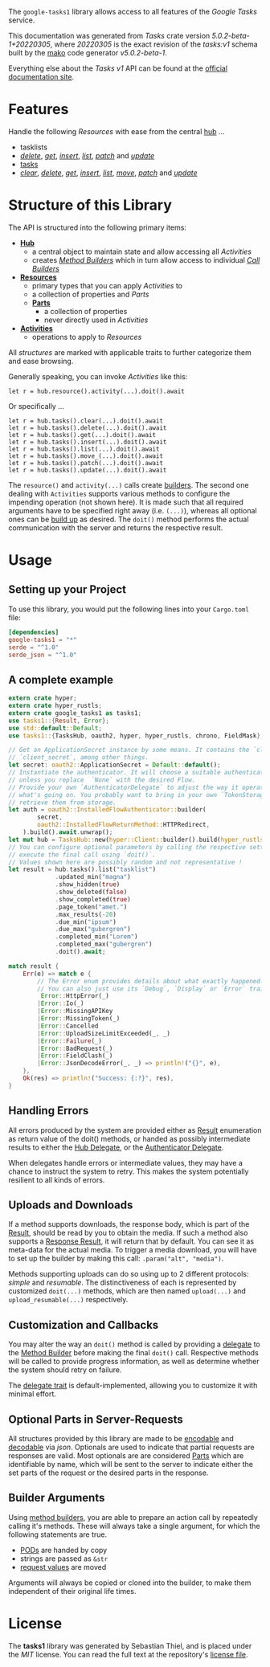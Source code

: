 <!---
DO NOT EDIT !
This file was generated automatically from 'src/generator/templates/api/README.md.mako'
DO NOT EDIT !
-->
The `google-tasks1` library allows access to all features of the *Google Tasks* service.

This documentation was generated from *Tasks* crate version *5.0.2-beta-1+20220305*, where *20220305* is the exact revision of the *tasks:v1* schema built by the [mako](http://www.makotemplates.org/) code generator *v5.0.2-beta-1*.

Everything else about the *Tasks* *v1* API can be found at the
[official documentation site](https://developers.google.com/tasks/).
# Features

Handle the following *Resources* with ease from the central [hub](https://docs.rs/google-tasks1/5.0.2-beta-1+20220305/google_tasks1/TasksHub) ... 

* tasklists
 * [*delete*](https://docs.rs/google-tasks1/5.0.2-beta-1+20220305/google_tasks1/api::TasklistDeleteCall), [*get*](https://docs.rs/google-tasks1/5.0.2-beta-1+20220305/google_tasks1/api::TasklistGetCall), [*insert*](https://docs.rs/google-tasks1/5.0.2-beta-1+20220305/google_tasks1/api::TasklistInsertCall), [*list*](https://docs.rs/google-tasks1/5.0.2-beta-1+20220305/google_tasks1/api::TasklistListCall), [*patch*](https://docs.rs/google-tasks1/5.0.2-beta-1+20220305/google_tasks1/api::TasklistPatchCall) and [*update*](https://docs.rs/google-tasks1/5.0.2-beta-1+20220305/google_tasks1/api::TasklistUpdateCall)
* [tasks](https://docs.rs/google-tasks1/5.0.2-beta-1+20220305/google_tasks1/api::Task)
 * [*clear*](https://docs.rs/google-tasks1/5.0.2-beta-1+20220305/google_tasks1/api::TaskClearCall), [*delete*](https://docs.rs/google-tasks1/5.0.2-beta-1+20220305/google_tasks1/api::TaskDeleteCall), [*get*](https://docs.rs/google-tasks1/5.0.2-beta-1+20220305/google_tasks1/api::TaskGetCall), [*insert*](https://docs.rs/google-tasks1/5.0.2-beta-1+20220305/google_tasks1/api::TaskInsertCall), [*list*](https://docs.rs/google-tasks1/5.0.2-beta-1+20220305/google_tasks1/api::TaskListCall), [*move*](https://docs.rs/google-tasks1/5.0.2-beta-1+20220305/google_tasks1/api::TaskMoveCall), [*patch*](https://docs.rs/google-tasks1/5.0.2-beta-1+20220305/google_tasks1/api::TaskPatchCall) and [*update*](https://docs.rs/google-tasks1/5.0.2-beta-1+20220305/google_tasks1/api::TaskUpdateCall)




# Structure of this Library

The API is structured into the following primary items:

* **[Hub](https://docs.rs/google-tasks1/5.0.2-beta-1+20220305/google_tasks1/TasksHub)**
    * a central object to maintain state and allow accessing all *Activities*
    * creates [*Method Builders*](https://docs.rs/google-tasks1/5.0.2-beta-1+20220305/google_tasks1/client::MethodsBuilder) which in turn
      allow access to individual [*Call Builders*](https://docs.rs/google-tasks1/5.0.2-beta-1+20220305/google_tasks1/client::CallBuilder)
* **[Resources](https://docs.rs/google-tasks1/5.0.2-beta-1+20220305/google_tasks1/client::Resource)**
    * primary types that you can apply *Activities* to
    * a collection of properties and *Parts*
    * **[Parts](https://docs.rs/google-tasks1/5.0.2-beta-1+20220305/google_tasks1/client::Part)**
        * a collection of properties
        * never directly used in *Activities*
* **[Activities](https://docs.rs/google-tasks1/5.0.2-beta-1+20220305/google_tasks1/client::CallBuilder)**
    * operations to apply to *Resources*

All *structures* are marked with applicable traits to further categorize them and ease browsing.

Generally speaking, you can invoke *Activities* like this:

```Rust,ignore
let r = hub.resource().activity(...).doit().await
```

Or specifically ...

```ignore
let r = hub.tasks().clear(...).doit().await
let r = hub.tasks().delete(...).doit().await
let r = hub.tasks().get(...).doit().await
let r = hub.tasks().insert(...).doit().await
let r = hub.tasks().list(...).doit().await
let r = hub.tasks().move_(...).doit().await
let r = hub.tasks().patch(...).doit().await
let r = hub.tasks().update(...).doit().await
```

The `resource()` and `activity(...)` calls create [builders][builder-pattern]. The second one dealing with `Activities` 
supports various methods to configure the impending operation (not shown here). It is made such that all required arguments have to be 
specified right away (i.e. `(...)`), whereas all optional ones can be [build up][builder-pattern] as desired.
The `doit()` method performs the actual communication with the server and returns the respective result.

# Usage

## Setting up your Project

To use this library, you would put the following lines into your `Cargo.toml` file:

```toml
[dependencies]
google-tasks1 = "*"
serde = "^1.0"
serde_json = "^1.0"
```

## A complete example

```Rust
extern crate hyper;
extern crate hyper_rustls;
extern crate google_tasks1 as tasks1;
use tasks1::{Result, Error};
use std::default::Default;
use tasks1::{TasksHub, oauth2, hyper, hyper_rustls, chrono, FieldMask};

// Get an ApplicationSecret instance by some means. It contains the `client_id` and 
// `client_secret`, among other things.
let secret: oauth2::ApplicationSecret = Default::default();
// Instantiate the authenticator. It will choose a suitable authentication flow for you, 
// unless you replace  `None` with the desired Flow.
// Provide your own `AuthenticatorDelegate` to adjust the way it operates and get feedback about 
// what's going on. You probably want to bring in your own `TokenStorage` to persist tokens and
// retrieve them from storage.
let auth = oauth2::InstalledFlowAuthenticator::builder(
        secret,
        oauth2::InstalledFlowReturnMethod::HTTPRedirect,
    ).build().await.unwrap();
let mut hub = TasksHub::new(hyper::Client::builder().build(hyper_rustls::HttpsConnectorBuilder::new().with_native_roots().https_or_http().enable_http1().enable_http2().build()), auth);
// You can configure optional parameters by calling the respective setters at will, and
// execute the final call using `doit()`.
// Values shown here are possibly random and not representative !
let result = hub.tasks().list("tasklist")
             .updated_min("magna")
             .show_hidden(true)
             .show_deleted(false)
             .show_completed(true)
             .page_token("amet.")
             .max_results(-20)
             .due_min("ipsum")
             .due_max("gubergren")
             .completed_min("Lorem")
             .completed_max("gubergren")
             .doit().await;

match result {
    Err(e) => match e {
        // The Error enum provides details about what exactly happened.
        // You can also just use its `Debug`, `Display` or `Error` traits
         Error::HttpError(_)
        |Error::Io(_)
        |Error::MissingAPIKey
        |Error::MissingToken(_)
        |Error::Cancelled
        |Error::UploadSizeLimitExceeded(_, _)
        |Error::Failure(_)
        |Error::BadRequest(_)
        |Error::FieldClash(_)
        |Error::JsonDecodeError(_, _) => println!("{}", e),
    },
    Ok(res) => println!("Success: {:?}", res),
}

```
## Handling Errors

All errors produced by the system are provided either as [Result](https://docs.rs/google-tasks1/5.0.2-beta-1+20220305/google_tasks1/client::Result) enumeration as return value of
the doit() methods, or handed as possibly intermediate results to either the 
[Hub Delegate](https://docs.rs/google-tasks1/5.0.2-beta-1+20220305/google_tasks1/client::Delegate), or the [Authenticator Delegate](https://docs.rs/yup-oauth2/*/yup_oauth2/trait.AuthenticatorDelegate.html).

When delegates handle errors or intermediate values, they may have a chance to instruct the system to retry. This 
makes the system potentially resilient to all kinds of errors.

## Uploads and Downloads
If a method supports downloads, the response body, which is part of the [Result](https://docs.rs/google-tasks1/5.0.2-beta-1+20220305/google_tasks1/client::Result), should be
read by you to obtain the media.
If such a method also supports a [Response Result](https://docs.rs/google-tasks1/5.0.2-beta-1+20220305/google_tasks1/client::ResponseResult), it will return that by default.
You can see it as meta-data for the actual media. To trigger a media download, you will have to set up the builder by making
this call: `.param("alt", "media")`.

Methods supporting uploads can do so using up to 2 different protocols: 
*simple* and *resumable*. The distinctiveness of each is represented by customized 
`doit(...)` methods, which are then named `upload(...)` and `upload_resumable(...)` respectively.

## Customization and Callbacks

You may alter the way an `doit()` method is called by providing a [delegate](https://docs.rs/google-tasks1/5.0.2-beta-1+20220305/google_tasks1/client::Delegate) to the 
[Method Builder](https://docs.rs/google-tasks1/5.0.2-beta-1+20220305/google_tasks1/client::CallBuilder) before making the final `doit()` call. 
Respective methods will be called to provide progress information, as well as determine whether the system should 
retry on failure.

The [delegate trait](https://docs.rs/google-tasks1/5.0.2-beta-1+20220305/google_tasks1/client::Delegate) is default-implemented, allowing you to customize it with minimal effort.

## Optional Parts in Server-Requests

All structures provided by this library are made to be [encodable](https://docs.rs/google-tasks1/5.0.2-beta-1+20220305/google_tasks1/client::RequestValue) and 
[decodable](https://docs.rs/google-tasks1/5.0.2-beta-1+20220305/google_tasks1/client::ResponseResult) via *json*. Optionals are used to indicate that partial requests are responses 
are valid.
Most optionals are are considered [Parts](https://docs.rs/google-tasks1/5.0.2-beta-1+20220305/google_tasks1/client::Part) which are identifiable by name, which will be sent to 
the server to indicate either the set parts of the request or the desired parts in the response.

## Builder Arguments

Using [method builders](https://docs.rs/google-tasks1/5.0.2-beta-1+20220305/google_tasks1/client::CallBuilder), you are able to prepare an action call by repeatedly calling it's methods.
These will always take a single argument, for which the following statements are true.

* [PODs][wiki-pod] are handed by copy
* strings are passed as `&str`
* [request values](https://docs.rs/google-tasks1/5.0.2-beta-1+20220305/google_tasks1/client::RequestValue) are moved

Arguments will always be copied or cloned into the builder, to make them independent of their original life times.

[wiki-pod]: http://en.wikipedia.org/wiki/Plain_old_data_structure
[builder-pattern]: http://en.wikipedia.org/wiki/Builder_pattern
[google-go-api]: https://github.com/google/google-api-go-client

# License
The **tasks1** library was generated by Sebastian Thiel, and is placed 
under the *MIT* license.
You can read the full text at the repository's [license file][repo-license].

[repo-license]: https://github.com/Byron/google-apis-rsblob/main/LICENSE.md

